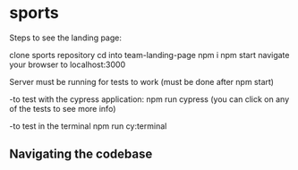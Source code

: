 # sports

Steps to see the landing page:

clone sports repository
cd into team-landing-page
npm i
npm start
navigate your browser to localhost:3000


Server must be running for tests to work (must be done after npm start)

-to test with the cypress application: 
  npm run cypress
    (you can click on any of the tests to see more info)

-to test in the terminal
  npm run cy:terminal


Navigating the codebase
-

